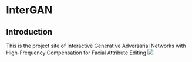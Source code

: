 # InterGAN
## Introduction
This is the project site of Interactive Generative Adversarial Networks with High-Frequency Compensation for Facial Attribute Editing
![](https://github.com/sysuhuangwenmin/InterGAN/tree/main/images/157663.jpg)
